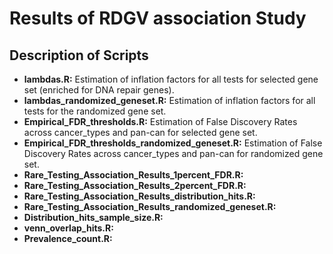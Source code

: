 # Results of RDGV association Study

## Description of Scripts
* **lambdas.R:** Estimation of inflation factors for all tests for selected gene set (enriched for DNA repair genes).
* **lambdas_randomized_geneset.R:** Estimation of inflation factors for all tests for the randomized gene set.
* **Empirical_FDR_thresholds.R:** Estimation of False Discovery Rates across cancer_types and pan-can for selected gene set.
* **Empirical_FDR_thresholds_randomized_geneset.R:** Estimation of False Discovery Rates across cancer_types and pan-can for randomized gene set.
* **Rare_Testing_Association_Results_1percent_FDR.R:** 
* **Rare_Testing_Association_Results_2percent_FDR.R:** 
* **Rare_Testing_Association_Results_distribution_hits.R:** 
* **Rare_Testing_Association_Results_randomized_geneset.R:** 
* **Distribution_hits_sample_size.R:** 
* **venn_overlap_hits.R:** 
* **Prevalence_count.R:** 
